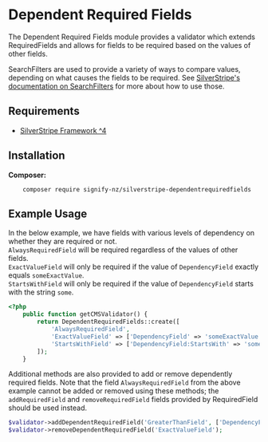 # Dependent Required Fields

The Dependent Required Fields module provides a validator which extends RequiredFields and allows for fields to be required based on the values of other fields.

SearchFilters are used to provide a variety of ways to compare values, depending on what causes the fields to be required.
See [SilverStripe's documentation on SearchFilters](https://docs.silverstripe.org/en/4/developer_guides/model/searchfilters/) for more about how to use those.

## Requirements

* [SilverStripe Framework ^4](https://github.com/silverstripe/silverstripe-framework)

## Installation

__Composer:__
```
    composer require signify-nz/silverstripe-dependentrequiredfields
```

## Example Usage
In the below example, we have fields with various levels of dependency on whether they are required or not.  
`AlwaysRequiredField` will be required regardless of the values of other fields.  
`ExactValueField` will only be required if the value of `DependencyField` exactly equals `someExactValue`.  
`StartsWithField` will only be required if the value of `DependencyField` starts with the string `some`.  
```php
<?php
    public function getCMSValidator() {
        return DependentRequiredFields::create([
            'AlwaysRequiredField',
            'ExactValueField' => ['DependencyField' => 'someExactValue'],
            'StartsWithField' => ['DependencyField:StartsWith' => 'some'],
        ]);
    }
```

Additional methods are also provided to add or remove dependently required fields. Note that the field `AlwaysRequiredField` from the above example cannot be added or removed using these methods; the `addRequiredField` and `removeRequiredField` fields provided by RequiredField should be used instead.
```php
$validator->addDependentRequiredField('GreaterThanField', ['DependencyField:GreaterThan' => '10']);
$validator->removeDependentRequiredField('ExactValueField');
```